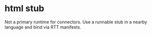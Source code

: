 # html stub
Not a primary runtime for connectors. Use a runnable stub in a nearby language and bind via RTT manifests.